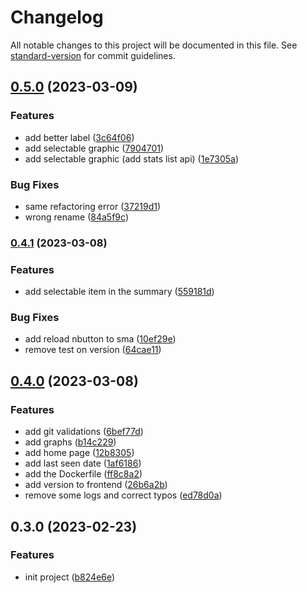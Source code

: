 # Changelog

All notable changes to this project will be documented in this file. See [standard-version](https://github.com/conventional-changelog/standard-version) for commit guidelines.

## [0.5.0](https://github.com/bibulle/division-loader/compare/v0.4.1...v0.5.0) (2023-03-09)


### Features

* add better label ([3c64f06](https://github.com/bibulle/division-loader/commit/3c64f0672526f5032f2ba640aecb59042ecd312c))
* add selectable graphic ([7904701](https://github.com/bibulle/division-loader/commit/7904701f16ec804714e5b6118fc054ef430cfec1))
* add selectable graphic  (add stats list api) ([1e7305a](https://github.com/bibulle/division-loader/commit/1e7305a62e35b1e7af5096432add69278f4e66d4))


### Bug Fixes

* same refactoring error ([37219d1](https://github.com/bibulle/division-loader/commit/37219d1146f7790e2b09d4790c72f731ed1daabf))
* wrong rename ([84a5f9c](https://github.com/bibulle/division-loader/commit/84a5f9c8cc99e6f7cad04d295418f710e662ea95))

### [0.4.1](https://github.com/bibulle/division-loader/compare/v0.4.0...v0.4.1) (2023-03-08)


### Features

* add selectable item in the summary ([559181d](https://github.com/bibulle/division-loader/commit/559181df1175ee127a2bb2bd1c8a1de81feed88d))


### Bug Fixes

* add reload nbutton to sma ([10ef29e](https://github.com/bibulle/division-loader/commit/10ef29eb63aeeee5c96e5e1414de1f5d30770095))
* remove test on version ([64cae11](https://github.com/bibulle/division-loader/commit/64cae11ef86cf513b82c7c1fb25acdbac45303a6))

## [0.4.0](https://github.com/bibulle/division-loader/compare/v0.3.0...v0.4.0) (2023-03-08)


### Features

* add git validations ([6bef77d](https://github.com/bibulle/division-loader/commit/6bef77d3d188ec6c23e25997495036be272afb01))
* add graphs ([b14c229](https://github.com/bibulle/division-loader/commit/b14c229ba784562a11ddc418744caa731f8729ff))
* add home page ([12b8305](https://github.com/bibulle/division-loader/commit/12b83055917bfbe6c80925f52aadf5c36e331854))
* add last seen date ([1af6186](https://github.com/bibulle/division-loader/commit/1af6186b02bf56ac14f3eb1dca032cdf95a38426))
* add the Dockerfile ([ff8c8a2](https://github.com/bibulle/division-loader/commit/ff8c8a2b30c6eae181cfcebf798c21ec9d5c5b11))
* add version to frontend ([26b6a2b](https://github.com/bibulle/division-loader/commit/26b6a2b1b1dbe038766439a403dba6aa19df4fae))
* remove some logs and correct typos ([ed78d0a](https://github.com/bibulle/division-loader/commit/ed78d0ae198c88fe6c258313eaead397fa42d7a3))

## 0.3.0 (2023-02-23)


### Features

* init project ([b824e6e](https://github.com/bibulle/division-loader/commit/b824e6ed56910e1ec5029de13a96bfe82a015195))
